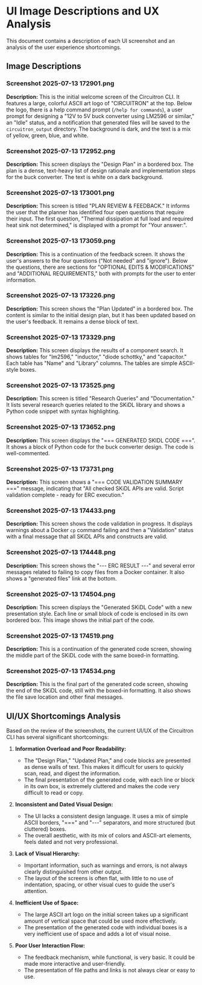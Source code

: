 # UI Image Descriptions and UX Analysis

This document contains a description of each UI screenshot and an analysis of the user experience shortcomings.

## Image Descriptions

### Screenshot 2025-07-13 172901.png
**Description:** This is the initial welcome screen of the Circuitron CLI. It features a large, colorful ASCII art logo of "CIRCUITRON" at the top. Below the logo, there is a help command prompt (`/help for commands`), a user prompt for designing a "12V to 5V buck converter using LM2596 or similar," an "Idle" status, and a notification that generated files will be saved to the `circuitron_output` directory. The background is dark, and the text is a mix of yellow, green, blue, and white.

### Screenshot 2025-07-13 172952.png
**Description:** This screen displays the "Design Plan" in a bordered box. The plan is a dense, text-heavy list of design rationale and implementation steps for the buck converter. The text is white on a dark background.

### Screenshot 2025-07-13 173001.png
**Description:** This screen is titled "PLAN REVIEW & FEEDBACK." It informs the user that the planner has identified four open questions that require their input. The first question, "Thermal dissipation at full load and required heat sink not determined," is displayed with a prompt for "Your answer:".

### Screenshot 2025-07-13 173059.png
**Description:** This is a continuation of the feedback screen. It shows the user's answers to the four questions ("Not needed" and "ignore"). Below the questions, there are sections for "OPTIONAL EDITS & MODIFICATIONS" and "ADDITIONAL REQUIREMENTS," both with prompts for the user to enter information.

### Screenshot 2025-07-13 173226.png
**Description:** This screen shows the "Plan Updated" in a bordered box. The content is similar to the initial design plan, but it has been updated based on the user's feedback. It remains a dense block of text.

### Screenshot 2025-07-13 173329.png
**Description:** This screen displays the results of a component search. It shows tables for "lm2596," "inductor," "diode schottky," and "capacitor." Each table has "Name" and "Library" columns. The tables are simple ASCII-style boxes.

### Screenshot 2025-07-13 173525.png
**Description:** This screen is titled "Research Queries" and "Documentation." It lists several research queries related to the SKiDL library and shows a Python code snippet with syntax highlighting.

### Screenshot 2025-07-13 173652.png
**Description:** This screen displays the "=== GENERATED SKIDL CODE ===". It shows a block of Python code for the buck converter design. The code is well-commented.

### Screenshot 2025-07-13 173731.png
**Description:** This screen shows a "=== CODE VALIDATION SUMMARY ===" message, indicating that "All checked SKiDL APIs are valid. Script validation complete - ready for ERC execution."

### Screenshot 2025-07-13 174433.png
**Description:** This screen shows the code validation in progress. It displays warnings about a Docker `cp` command failing and then a "Validation" status with a final message that all SKiDL APIs and constructs are valid.

### Screenshot 2025-07-13 174448.png
**Description:** This screen shows the "--- ERC RESULT ---" and several error messages related to failing to copy files from a Docker container. It also shows a "generated files" link at the bottom.

### Screenshot 2025-07-13 174504.png
**Description:** This screen displays the "Generated SKiDL Code" with a new presentation style. Each line or small block of code is enclosed in its own bordered box. This image shows the initial part of the code.

### Screenshot 2025-07-13 174519.png
**Description:** This is a continuation of the generated code screen, showing the middle part of the SKiDL code with the same boxed-in formatting.

### Screenshot 2025-07-13 174534.png
**Description:** This is the final part of the generated code screen, showing the end of the SKiDL code, still with the boxed-in formatting. It also shows the file save location and other final messages.

## UI/UX Shortcomings Analysis

Based on the review of the screenshots, the current UI/UX of the Circuitron CLI has several significant shortcomings:

1.  **Information Overload and Poor Readability:**
    *   The "Design Plan," "Updated Plan," and code blocks are presented as dense walls of text. This makes it difficult for users to quickly scan, read, and digest the information.
    *   The final presentation of the generated code, with each line or block in its own box, is extremely cluttered and makes the code very difficult to read or copy.

2.  **Inconsistent and Dated Visual Design:**
    *   The UI lacks a consistent design language. It uses a mix of simple ASCII borders, "===" and "---" separators, and more structured (but cluttered) boxes.
    *   The overall aesthetic, with its mix of colors and ASCII-art elements, feels dated and not very professional.

3.  **Lack of Visual Hierarchy:**
    *   Important information, such as warnings and errors, is not always clearly distinguished from other output.
    *   The layout of the screens is often flat, with little to no use of indentation, spacing, or other visual cues to guide the user's attention.

4.  **Inefficient Use of Space:**
    *   The large ASCII art logo on the initial screen takes up a significant amount of vertical space that could be used more effectively.
    *   The presentation of the generated code with individual boxes is a very inefficient use of space and adds a lot of visual noise.

5.  **Poor User Interaction Flow:**
    *   The feedback mechanism, while functional, is very basic. It could be made more interactive and user-friendly.
    *   The presentation of file paths and links is not always clear or easy to use.
